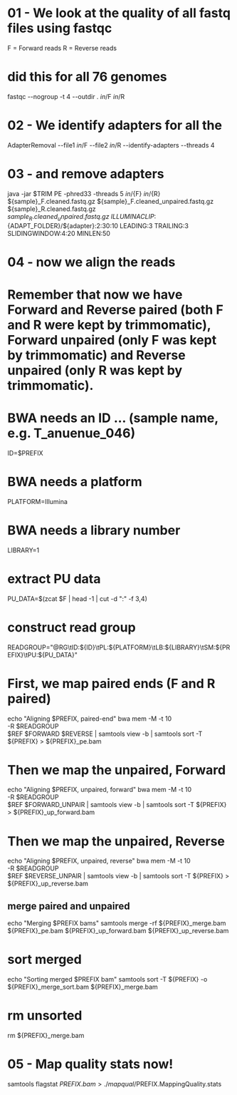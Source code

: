 # 01 - We look at the quality of all fastq files using fastqc

F = Forward reads
R = Reverse reads

# did this for all 76 genomes
fastqc --nogroup -t 4 --outdir . $in/$F $in/$R

# 02 - We identify adapters for all the
AdapterRemoval --file1 $in/$F --file2 $in/$R --identify-adapters --threads 4

# 03 - and remove adapters
java -jar $TRIM PE -phred33 -threads 5 ${in}/${F} ${in}/${R} \
${sample}_F.cleaned.fastq.gz ${sample}_F.cleaned_unpaired.fastq.gz \
${sample}_R.cleaned.fastq.gz ${sample}_R.cleaned_unpaired.fastq.gz \
ILLUMINACLIP:${ADAPT_FOLDER}/${adapter}:2:30:10 LEADING:3 TRAILING:3 SLIDINGWINDOW:4:20 MINLEN:50

# 04 - now we align the reads
# Remember that now we have Forward and Reverse paired (both F and R were kept by trimmomatic), Forward unpaired (only F was kept by trimmomatic) and Reverse unpaired (only R was kept by trimmomatic).
# BWA needs an ID ... (sample name, e.g. T_anuenue_046)
ID=$PREFIX
# BWA needs a platform
PLATFORM=Illumina
# BWA needs a library number
LIBRARY=1
# extract PU data
PU_DATA=$(zcat $F | head -1 | cut -d ":" -f 3,4)

# construct read group
READGROUP="@RG\tID:${ID}\tPL:${PLATFORM}\tLB:${LIBRARY}\tSM:${PREFIX}\tPU:${PU_DATA}"

# First, we map paired ends (F and R paired)
echo "Aligning $PREFIX, paired-end"
bwa mem -M -t 10 \
-R $READGROUP \
$REF $FORWARD $REVERSE | samtools view -b | samtools sort -T ${PREFIX} > ${PREFIX}_pe.bam

# Then we map the unpaired, Forward
echo "Aligning $PREFIX, unpaired, forward"
bwa mem -M -t 10 \
-R $READGROUP \
$REF $FORWARD_UNPAIR | samtools view -b | samtools sort -T ${PREFIX} > ${PREFIX}_up_forward.bam

# Then we map the unpaired, Reverse
echo "Aligning $PREFIX, unpaired, reverse"
bwa mem -M -t 10 \
-R $READGROUP \
$REF $REVERSE_UNPAIR | samtools view -b | samtools sort -T ${PREFIX} > ${PREFIX}_up_reverse.bam

## merge paired and unpaired
echo "Merging $PREFIX bams"
samtools merge -rf ${PREFIX}_merge.bam \
${PREFIX}_pe.bam  ${PREFIX}_up_forward.bam ${PREFIX}_up_reverse.bam

# sort merged
echo "Sorting merged $PREFIX bam"
samtools sort -T ${PREFIX} -o ${PREFIX}_merge_sort.bam ${PREFIX}_merge.bam

# rm unsorted
rm ${PREFIX}_merge.bam


# 05 - Map quality stats now!
samtools flagstat ${PREFIX}.bam > ./mapqual/$PREFIX.MappingQuality.stats
